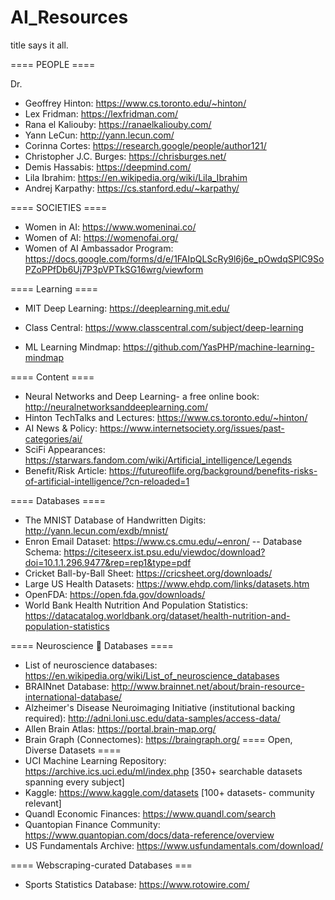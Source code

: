 # AI_Resources
title says it all.

==== PEOPLE ====

Dr. 
- Geoffrey Hinton: https://www.cs.toronto.edu/~hinton/
- Lex Fridman: https://lexfridman.com/ 
- Rana el Kaliouby: https://ranaelkaliouby.com/
- Yann LeCun: http://yann.lecun.com/
- Corinna Cortes: https://research.google/people/author121/
- Christopher J.C. Burges: https://chrisburges.net/
- Demis Hassabis: https://deepmind.com/
- Lila Ibrahim: https://en.wikipedia.org/wiki/Lila_Ibrahim
- Andrej Karpathy: https://cs.stanford.edu/~karpathy/

==== SOCIETIES ====
- Women in AI: https://www.womeninai.co/
- Women of AI: https://womenofai.org/
- Women of AI Ambassador Program: https://docs.google.com/forms/d/e/1FAIpQLScRy9l6j6e_pOwdqSPlC9SoPZoPPfDb6Uj7P3pVPTkSG16wrg/viewform

==== Learning ====

- MIT Deep Learning: https://deeplearning.mit.edu/

- Class Central: https://www.classcentral.com/subject/deep-learning

- ML Learning Mindmap: https://github.com/YasPHP/machine-learning-mindmap


==== Content ====

- Neural Networks and Deep Learning- a free online book: http://neuralnetworksanddeeplearning.com/
- Hinton TechTalks and Lectures: https://www.cs.toronto.edu/~hinton/
- AI News & Policy: https://www.internetsociety.org/issues/past-categories/ai/
- SciFi Appearances: https://starwars.fandom.com/wiki/Artificial_intelligence/Legends
- Benefit/Risk Article: https://futureoflife.org/background/benefits-risks-of-artificial-intelligence/?cn-reloaded=1

==== Databases ====
- The MNIST Database of Handwritten Digits: http://yann.lecun.com/exdb/mnist/
- Enron Email Dataset: https://www.cs.cmu.edu/~enron/ 
-- Database Schema: https://citeseerx.ist.psu.edu/viewdoc/download?doi=10.1.1.296.9477&rep=rep1&type=pdf
- Cricket Ball-by-Ball Sheet: https://cricsheet.org/downloads/
- Large US Health Datasets: https://www.ehdp.com/links/datasets.htm
- OpenFDA: https://open.fda.gov/downloads/
- World Bank Health Nutrition And Population Statistics: https://datacatalog.worldbank.org/dataset/health-nutrition-and-population-statistics


==== Neuroscience 🧠 Databases ====
- List of neuroscience databases: https://en.wikipedia.org/wiki/List_of_neuroscience_databases
- BRAINnet Database: http://www.brainnet.net/about/brain-resource-international-database/
- Alzheimer's Disease Neuroimaging Initiative (institutional backing required): http://adni.loni.usc.edu/data-samples/access-data/
- Allen Brain Atlas: https://portal.brain-map.org/
- Brain Graph (Connectomes): https://braingraph.org/
==== Open, Diverse Datasets ====
- UCI Machine Learning Repository: https://archive.ics.uci.edu/ml/index.php [350+ searchable datasets spanning every subject]
- Kaggle: https://www.kaggle.com/datasets [100+ datasets- community relevant]
- Quandl Economic Finances: https://www.quandl.com/search
- Quantopian Finance Community: https://www.quantopian.com/docs/data-reference/overview
- US Fundamentals Archive: https://www.usfundamentals.com/download/

==== Webscraping-curated Databases ===
- Sports Statistics Database: https://www.rotowire.com/

